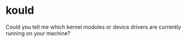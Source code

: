 # kould
Could you tell me which kernel modules or device drivers are currently running on your machine?
